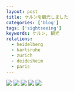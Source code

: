 ```yaml
---
layout: post
title: ケルンを観光しました
categories: ['blog']
tags: ['sightseeing']
keywords: ケルン, 観光
relations:
  - heidelberg
  - karlsruhe
  - zurich
  - deidesheim
  - paris
---
```


<img src="/img/blog_2013-10-05%2022.38.22.jpg" class="image-on-frame-small image-fade">

<img src="/img/blog_2013-10-05%2020.15.08.jpg" class="image-on-frame image-fade">

<img src="/img/blog_2013-10-05%2020.09.25.jpg" class="image-on-frame image-fade">

<img src="/img/blog_2013-10-05%2021.33.19-1.jpg" class="image-on-frame image-fade">

<img src="/img/blog_2013-10-05%2022.39.48.jpg" class="image-on-frame-medium image-fade">
